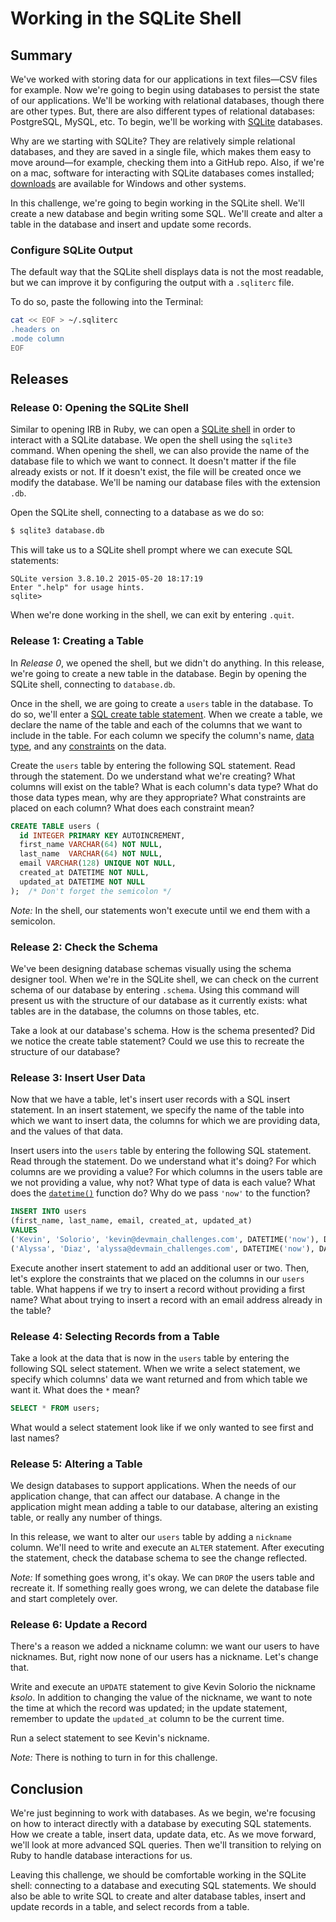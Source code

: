 # Working in the SQLite Shell

## Summary 
We've worked with storing data for our applications in text files—CSV files for example.  Now we're going to begin using databases to persist the state of our applications.  We'll be working with relational databases, though there are other types.  But, there are also different types of relational databases: PostgreSQL, MySQL, etc.  To begin, we'll be working with [SQLite](http://en.wikipedia.org/wiki/SQLite) databases.

Why are we starting with SQLite?  They are relatively simple relational databases, and they are saved in a single file, which makes them easy to move around—for example, checking them into a GitHub repo.  Also, if we're on a mac, software for interacting with SQLite databases comes installed; [downloads][sqlite downloads] are available for Windows and other systems.

In this challenge, we're going to begin working in the SQLite shell.  We'll create a new database and begin writing some SQL.  We'll create and alter a table in the database and insert and update some records.


### Configure SQLite Output
The default way that the SQLite shell displays data is not the most readable, but we can improve it by configuring the output with a `.sqliterc` file.

To do so, paste the following into the Terminal:

```bash
cat << EOF > ~/.sqliterc
.headers on
.mode column
EOF
```

## Releases
### Release 0:  Opening the SQLite Shell
Similar to opening IRB in Ruby, we can open a [SQLite shell] in order to interact with a SQLite database.  We open the shell using the `sqlite3` command.  When opening the shell, we can also provide the name of the database file to which we want to connect.  It doesn't matter if the file already exists or not. If it doesn't exist, the file will be created once we modify the database.  We'll be naming our database files with the extension `.db`.

Open the SQLite shell, connecting to a database as we do so:
```bash
$ sqlite3 database.db
```

This will take us to a SQLite shell prompt where we can execute SQL statements:

```text
SQLite version 3.8.10.2 2015-05-20 18:17:19
Enter ".help" for usage hints.
sqlite> 
```

When we're done working in the shell, we can exit by entering `.quit`.


### Release 1:  Creating a Table
In *Release 0*, we opened the shell, but we didn't do anything.  In this release, we're going to create a new table in the database.  Begin by opening the SQLite shell, connecting to `database.db`.

Once in the shell, we are going to create a `users` table in the database.  To do so, we'll enter a [SQL create table statement][].  When we create a table, we declare the name of the table and each of the columns that we want to include in the table.  For each column we specify the column's name, [data type][sqlite data types], and any [constraints][] on the data.

Create the `users` table by entering the following SQL statement.  Read through the statement.  Do we understand what we're creating?  What columns will exist on the table?  What is each column's data type?  What do those data types mean, why are they appropriate?  What constraints are placed on each column?  What does each constraint mean?

```sql
CREATE TABLE users (
  id INTEGER PRIMARY KEY AUTOINCREMENT,
  first_name VARCHAR(64) NOT NULL,
  last_name  VARCHAR(64) NOT NULL,
  email VARCHAR(128) UNIQUE NOT NULL,
  created_at DATETIME NOT NULL,
  updated_at DATETIME NOT NULL
);  /* Don't forget the semicolon */
```

*Note:*  In the shell, our statements won't execute until we end them with a semicolon.


### Release 2:  Check the Schema
We've been designing database schemas visually using the schema designer tool.  When we're in the SQLite shell, we can check on the current schema of our database by entering `.schema`.  Using this command will present us with the structure of our database as it currently exists:  what tables are in the database, the columns on those tables, etc.

Take a look at our database's schema.  How is the schema presented?  Did we notice the create table statement?  Could we use this to recreate the structure of our database?


### Release 3: Insert User Data
Now that we have a table, let's insert user records with a SQL insert statement.  In an insert statement, we specify the name of the table into which we want to insert data, the columns for which we are providing data, and the values of that data.

Insert users into the `users` table by entering the following SQL statement.  Read through the statement.  Do we understand what it's doing?  For which columns are we providing a value?  For which columns in the users table are we not providing a value, why not?  What type of data is each value?  What does the [`datetime()`][datetime function] function do?  Why do we pass `'now'` to the function?

```sql
INSERT INTO users
(first_name, last_name, email, created_at, updated_at)
VALUES
('Kevin', 'Solorio', 'kevin@devmain_challenges.com', DATETIME('now'), DATETIME('now')),
('Alyssa', 'Diaz', 'alyssa@devmain_challenges.com', DATETIME('now'), DATETIME('now'));
```

Execute another insert statement to add an additional user or two.  Then, let's explore the constraints that we placed on the columns in our `users` table.  What happens if we try to insert a record without providing a first name?  What about trying to insert a record with an email address already in the table?


### Release 4: Selecting Records from a Table
Take a look at the data that is now in the `users` table by entering the following SQL select statement.  When we write a select statement, we specify which columns' data we want returned and from which table we want it.  What does the `*` mean?

```sql
SELECT * FROM users;
```

What would a select statement look like if we only wanted to see first and last names?


### Release 5: Altering a Table
We design databases to support applications.  When the needs of our application change, that can affect our database.  A change in the application might mean adding a table to our database, altering an existing table, or really any number of things.

In this release, we want to alter our `users` table by adding a `nickname` column.  We'll need to write and execute an `ALTER` statement.  After executing the statement, check the database schema to see the change reflected.

*Note:* If something goes wrong, it's okay.  We can `DROP` the users table and recreate it.  If something really goes wrong, we can delete the database file and start completely over.


### Release 6: Update a Record
There's a reason we added a nickname column: we want our users to have nicknames.  But, right now none of our users has a nickname.  Let's change that.

Write and execute an `UPDATE` statement to give Kevin Solorio the nickname *ksolo*.  In addition to changing the value of the nickname, we want to note the time at which the record was updated; in the update statement, remember to update the `updated_at` column to be the current time.

Run a select statement to see Kevin's nickname.

*Note:* There is nothing to turn in for this challenge.


## Conclusion
We're just beginning to work with databases.  As we begin, we're focusing on how to interact directly with a database by executing SQL statements.  How we create a table, insert data, update data, etc.  As we move forward, we'll look at more advanced SQL queries.  Then we'll transition to relying on Ruby to handle database interactions for us.

Leaving this challenge, we should be comfortable working in the SQLite shell: connecting to a database and executing SQL statements.  We should also be able to write SQL to create and alter database tables, insert and update records in a table, and select records from a table.


[constraints]: http://www.w3schools.com/sql/sql_constraints.asp
[datetime function]: http://www.techonthenet.com/sqlite/functions/datetime.php
[sql create table statement]: http://www.w3schools.com/sql/sql_create_table.asp
[sqlite data types]: http://www.sqlite.org/datatype3.html
[sqlite downloads]: https://www.sqlite.org/download.html
[sqlite shell]: https://www.sqlite.org/cli.html

